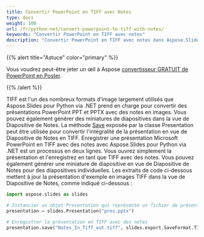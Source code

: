 ```yaml
---
title: Convertir PowerPoint en TIFF avec Notes
type: docs
weight: 100
url: /fr/python-net/convert-powerpoint-to-tiff-with-notes/
keywords: "Convertir PowerPoint en TIFF avec notes"
description: "Convertir PowerPoint en TIFF avec notes dans Aspose.Slides."
---
```


{{% alert title="Astuce" color="primary" %}}

Vous voudrez peut-être jeter un œil à Aspose [convertisseur GRATUIT de PowerPoint en Poster](https://products.aspose.app/slides/conversion/convert-ppt-to-poster-online).

{{% /alert %}}

TIFF est l'un des nombreux formats d'image largement utilisés que Aspose.Slides pour Python via .NET prend en charge pour convertir des présentations PowerPoint PPT et PPTX avec des notes en images. Vous pouvez également générer des miniatures de diapositives dans la vue de Diapositive de Notes. La méthode [Save](https://reference.aspose.com/slides/python-net/aspose.slides/presentation/) exposée par la classe Presentation peut être utilisée pour convertir l'intégralité de la présentation en vue de Diapositive de Notes en TIFF. Enregistrer une présentation Microsoft PowerPoint en TIFF avec des notes avec Aspose.Slides pour Python via .NET est un processus en deux lignes. Vous ouvrez simplement la présentation et l'enregistrez en tant que TIFF avec des notes. Vous pouvez également générer une miniature de diapositive en vue de Diapositive de Notes pour des diapositives individuelles. Les extraits de code ci-dessous mettent à jour la présentation d'exemple en images TIFF dans la vue de Diapositive de Notes, comme indiqué ci-dessous :

```py
import aspose.slides as slides

# Instancier un objet Presentation qui représente un fichier de présentation
presentation = slides.Presentation("pres.pptx")

# Enregistrer la présentation en TIFF avec des notes
presentation.save("Notes_In_Tiff_out.tiff", slides.export.SaveFormat.TIFF)
```